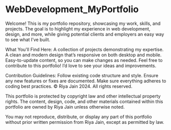 # WebDevelopment_MyPortfolio
Welcome! This is my portfolio repository, showcasing my work, skills, and projects. The goal is to highlight my experience in web development, design, and more, while giving potential clients and employers an easy way to see what I’ve built.

What You'll Find Here:
A collection of projects demonstrating my expertise.
A clean and modern design that’s responsive on both desktop and mobile.
Easy-to-update content, so you can make changes as needed.
Feel free to contribute to this portfolio! I’d love to see your ideas and improvements.

Contribution Guidelines:
Follow existing code structure and style.
Ensure any new features or fixes are documented.
Make sure everything adheres to coding best practices.
© Riya Jain 2024. All rights reserved.

This portfolio is protected by copyright law and other intellectual property rights. The content, design, code, and other materials contained within this portfolio are owned by Riya Jain unless otherwise noted.

You may not reproduce, distribute, or display any part of this portfolio without prior written permission from Riya Jain, except as permitted by law.

